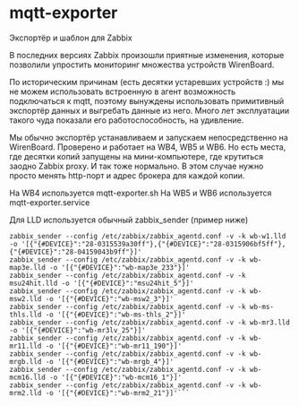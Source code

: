 # mqtt-exporter
Экспортёр и шаблон для Zabbix

В последних версиях Zabbix произошли приятные изменения, которые позволили упростить мониторинг множества устройств WirenBoard.

По историческим причинам (есть десятки устаревших устройств :) мы не можем использовать встроенную в агент возможность подключаться к mqtt, поэтому вынуждены использовать примитивный экспортёр данных и выгребать данные из него. Много лет эксплуатации такого чуда показали его работоспособность, на удивление.

Мы обычно экспортёр устанавливаем и запускаем непосредственно на WirenBoard. Проверено и работает на WB4, WB5 и WB6.
Но есть места, где десятки копий запущены на мини-компьютере, где крутиться заодно Zabbix proxy. И так тоже нормально.
В этом случае нужно просто менять http-порт и адрес брокера для каждой копии.

На WB4 используется mqtt-exporter.sh
На WB5 и WB6 используется mqtt-exporter.service

Для LLD используется обычный zabbix_sender (пример ниже)

```zabbix_sender --config /etc/zabbix/zabbix_agentd.conf -v -k wbio-di-wd-14.lld -o '[{"{#DEVICE}":"EXT1"}]'
zabbix_sender --config /etc/zabbix/zabbix_agentd.conf -v -k wb-w1.lld -o '[{"{#DEVICE}":"28-0315539a30ff"},{"{#DEVICE}":"28-0315906bf5ff"},{"{#DEVICE}":"28-04159043b9ff"}]'
zabbix_sender --config /etc/zabbix/zabbix_agentd.conf -v -k wb-map3e.lld -o '[{"{#DEVICE}":"wb-map3e_233"}]'
zabbix_sender --config /etc/zabbix/zabbix_agentd.conf -v -k msu24hit.lld -o '[{"{#DEVICE}":"msu24hit_5"}]'
zabbix_sender --config /etc/zabbix/zabbix_agentd.conf -v -k wb-msw2.lld -o '[{"{#DEVICE}":"wb-msw2_3"}]'
zabbix_sender --config /etc/zabbix/zabbix_agentd.conf -v -k wb-ms-thls.lld -o '[{"{#DEVICE}":"wb-ms-thls_2"}]'
zabbix_sender --config /etc/zabbix/zabbix_agentd.conf -v -k wb-mr3.lld -o '[{"{#DEVICE}":"wb-mr3lv_25"}]'
zabbix_sender --config /etc/zabbix/zabbix_agentd.conf -v -k wb-mr11.lld -o '[{"{#DEVICE}":"wb-mr11_190"}]'
zabbix_sender --config /etc/zabbix/zabbix_agentd.conf -v -k wb-mrgb.lld -o '[{"{#DEVICE}":"wb-mrgb_4"}]'
zabbix_sender --config /etc/zabbix/zabbix_agentd.conf -v -k wb-mcm16.lld -o '[{"{#DEVICE}":"wb-mcm16_1"}]'
zabbix_sender --config /etc/zabbix/zabbix_agentd.conf -v -k wb-mrm2.lld -o '[{"{#DEVICE}":"wb-mrm2_21"}]'```
